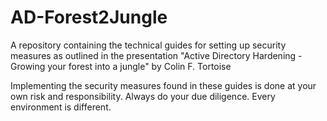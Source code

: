 # AD-Forest2Jungle
A repository containing the technical guides for setting up security measures as outlined in the presentation "Active Directory Hardening - Growing your forest into a jungle" by Colin F. Tortoise

Implementing the security measures found in these guides is done at your own risk and responsibility. Always do your due diligence. Every environment is different.
